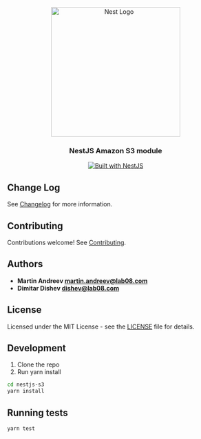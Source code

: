 <div align="center">
  <a href="http://nestjs.com/" target="_blank">
    <img src="https://nestjs.com/img/logo_text.svg" width="300" alt="Nest Logo" />
  </a>
</div>

<h3 align="center">NestJS Amazon S3 module</h3>

<div align="center">
  <a href="https://nestjs.com" target="_blank">
    <img src="https://img.shields.io/badge/built%20with-NestJs-red.svg" alt="Built with NestJS">
  </a>
</div>

## Change Log

See [Changelog](CHANGELOG.md) for more information.

## Contributing

Contributions welcome! See [Contributing](CONTRIBUTING.md).

## Authors

- **Martin Andreev <martin.andreev@lab08.com>**
- **Dimitar Dishev <dishev@lab08.com>**

## License

Licensed under the MIT License - see the [LICENSE](LICENSE) file for details.

## Development

1. Clone the repo
2. Run yarn install

```bash
cd nestjs-s3
yarn install
```

## Running tests

```bash
yarn test
```

